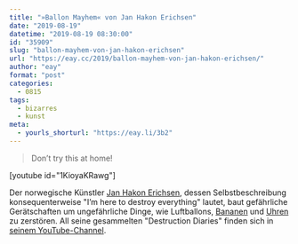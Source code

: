 ```yaml
---
title: "»Ballon Mayhem« von Jan Hakon Erichsen"
date: "2019-08-19"
datetime: "2019-08-19 08:30:00"
id: "35909"
slug: "ballon-mayhem-von-jan-hakon-erichsen"
url: "https://eay.cc/2019/ballon-mayhem-von-jan-hakon-erichsen/"
author: "eay"
format: "post"
categories:
  - 0815
tags:
  - bizarres
  - kunst
meta:
  - yourls_shorturl: "https://eay.li/3b2"
---
```


> Don’t try this at home!

\[youtube id="1KioyaKRawg"\]

Der norwegische Künstler [Jan Hakon Erichsen](http://www.janhakon.com/), dessen Selbstbeschreibung konsequenterweise "I’m here to destroy everything" lautet, baut gefährliche Gerätschaften um ungefährliche Dinge, wie Luftballons, [Bananen](https://www.youtube.com/watch?v=oYg1NZ8jt4o) und [Uhren](https://www.youtube.com/watch?v=puirNygLQ4k) zu zerstören. All seine gesammelten "Destruction Diaries" finden sich in [seinem YouTube-Channel](https://www.youtube.com/user/janhakon).
